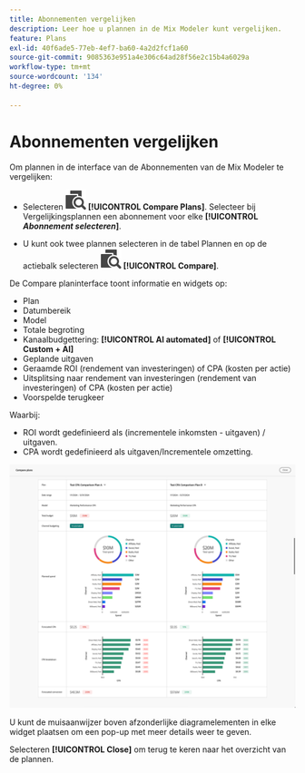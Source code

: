 ```yaml
---
title: Abonnementen vergelijken
description: Leer hoe u plannen in de Mix Modeler kunt vergelijken.
feature: Plans
exl-id: 40f6ade5-77eb-4ef7-ba60-4a2d2fcf1a60
source-git-commit: 9085363e951a4e306c64ad28f56e2c15b4a6029a
workflow-type: tm+mt
source-wordcount: '134'
ht-degree: 0%

---
```


# Abonnementen vergelijken

Om plannen in de interface van de Abonnementen van de Mix Modeler te vergelijken:

* Selecteren ![Ververgelijken](/help/assets//icons/Compare.svg) **[!UICONTROL Compare Plans]**. Selecteer bij Vergelijkingsplannen een abonnement voor elke **[!UICONTROL _Abonnement selecteren_]**.

* U kunt ook twee plannen selecteren in de tabel Plannen en op de actiebalk selecteren ![Ververgelijken](/help/assets//icons/Compare.svg) **[!UICONTROL Compare]**.

De Compare planinterface toont informatie en widgets op:

* Plan
* Datumbereik
* Model
* Totale begroting
* Kanaalbudgettering: **[!UICONTROL AI automated]** of **[!UICONTROL Custom + AI]**
* Geplande uitgaven
* Geraamde ROI (rendement van investeringen) of CPA (kosten per actie)
* Uitsplitsing naar rendement van investeringen (rendement van investeringen) of CPA (kosten per actie)
* Voorspelde terugkeer

Waarbij:

* ROI wordt gedefinieerd als (incrementele inkomsten - uitgaven) / uitgaven.
* CPA wordt gedefinieerd als uitgaven/Incrementele omzetting.


![Abonnementen vergelijken](/help/assets//compare-plans.png)

U kunt de muisaanwijzer boven afzonderlijke diagramelementen in elke widget plaatsen om een pop-up met meer details weer te geven.

Selecteren **[!UICONTROL Close]** om terug te keren naar het overzicht van de plannen.

